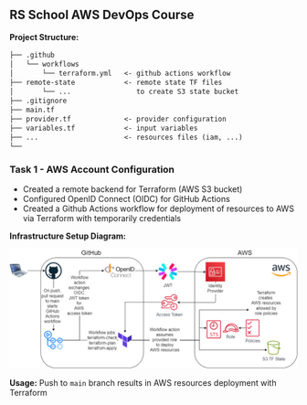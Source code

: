 ## RS School AWS DevOps Course

**Project Structure:**

```
├── .github
│   └── workflows
│       └── terraform.yml   <- github actions workflow
├── remote-state            <- remote state TF files
│       └── ...                to create S3 state bucket
├── .gitignore
├── main.tf
├── provider.tf             <- provider configuration
├── variables.tf            <- input variables
├── ...                     <- resources files (iam, ...)
└──
```

### Task 1 - AWS Account Configuration

- Created a remote backend for Terraform (AWS S3 bucket)
- Configured OpenID Connect (OIDC) for GitHub Actions
- Created a Github Actions workflow for deployment of resources to AWS via Terraform with temporarily credentials

**Infrastructure Setup Diagram:**

![Diagram](tasks-images/task1-diagram.png)

**Usage:**
Push to `main` branch results in AWS resources deployment with Terraform
